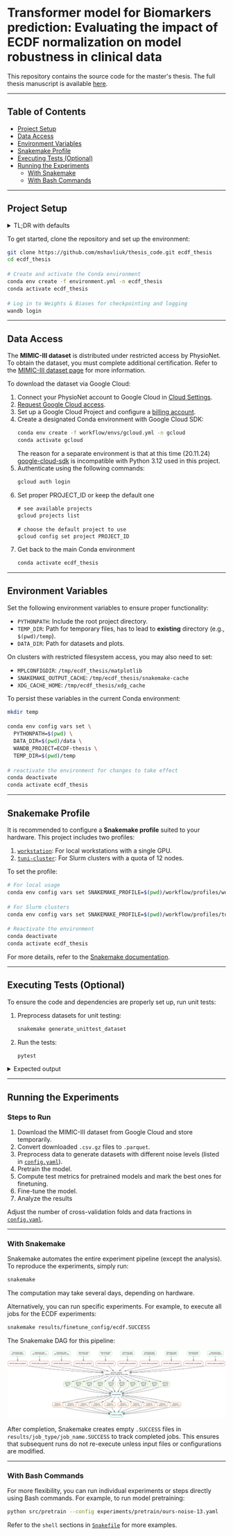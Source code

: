 # Transformer model for Biomarkers prediction: Evaluating the impact of ECDF normalization on model robustness in clinical data

This repository contains the source code for the master's thesis. The full thesis manuscript is available [here](https://github.com/mshavliuk/thesis).

---

## Table of Contents

- [Project Setup](#project-setup)
- [Data Access](#data-access)
- [Environment Variables](#environment-variables)
- [Snakemake Profile](#snakemake-profile)
- [Executing Tests (Optional)](#executing-tests-optional)
- [Running the Experiments](#running-the-experiments)
  - [With Snakemake](#with-snakemake)
  - [With Bash Commands](#with-bash-commands)

---

## Project Setup

<details>
<summary>TL;DR with defaults</summary>
<div>

    git clone https://github.com/mshavliuk/thesis_code.git ecdf_thesis
    cd ecdf_thesis
    
    conda env create -f workflow/envs/gcloud.yml -n gcloud
    conda activate gcloud
    gcloud auth login
    gcloud config set project $(gcloud projects list --format="value(projectId)" --limit=1)
    conda deactivate
    
    conda env create -f environment.yml -n ecdf_thesis
    
    mkdir /tmp/ecdf_thesis

    conda env config vars set \
      PYTHONPATH=$(pwd) \
      DATA_DIR=$(pwd)/data \
      WANDB_PROJECT=ECDF-thesis \
      TEMP_DIR=$(pwd)/temp \
      SNAKEMAKE_PROFILE=$(pwd)/workflow/profiles/workstation \
      -n ecdf_thesis

    conda activate ecdf_thesis
    
    wandb login
    
    snakemake generate_unittest_dataset
    pytest

    snakemake
</div>
</details> 


To get started, clone the repository and set up the environment:

```bash
git clone https://github.com/mshavliuk/thesis_code.git ecdf_thesis
cd ecdf_thesis

# Create and activate the Conda environment
conda env create -f environment.yml -n ecdf_thesis
conda activate ecdf_thesis

# Log in to Weights & Biases for checkpointing and logging
wandb login
```


---

## Data Access

The **MIMIC-III dataset** is distributed under restricted access by PhysioNet. To obtain the dataset, you must complete additional certification. Refer to the [MIMIC-III dataset page](https://physionet.org/content/mimiciii/1.4/) for more information.

To download the dataset via Google Cloud:

1. Connect your PhysioNet account to Google Cloud in [Cloud Settings](https://physionet.org/settings/cloud/).
2. [Request Google Cloud access](https://physionet.org/projects/mimiciv/1.0/request_access/3).
3. Set up a Google Cloud Project and configure a [billing account](https://cloud.google.com/billing/docs/how-to/manage-billing-account).
4. Create a designated Conda environment with Google Cloud SDK:
   ```bash
   conda env create -f workflow/envs/gcloud.yml -n gcloud
   conda activate gcloud
   ```
   The reason for a separate environment is that at this time (20.11.24) [google-cloud-sdk](https://anaconda.org/conda-forge/google-cloud-sdk) is incompatible with Python 3.12 used in this project.
5. Authenticate using the following commands:
   ```bash
   gcloud auth login
   ```
6. Set proper PROJECT_ID or keep the default one
   ```
   # see available projects
   gcloud projects list
   
   # choose the default project to use
   gcloud config set project PROJECT_ID
   ```
7. Get back to the main Conda environment
   ```bash
   conda activate ecdf_thesis
   ```

---

## Environment Variables

Set the following environment variables to ensure proper functionality:

- `PYTHONPATH`: Include the root project directory.
- `TEMP_DIR`: Path for temporary files, has to lead to **existing** directory (e.g., `$(pwd)/temp`).
- `DATA_DIR`: Path for datasets and plots.

On clusters with restricted filesystem access, you may also need to set:

- `MPLCONFIGDIR`: `/tmp/ecdf_thesis/matplotlib`
- `SNAKEMAKE_OUTPUT_CACHE`: `/tmp/ecdf_thesis/snakemake-cache`
- `XDG_CACHE_HOME`: `/tmp/ecdf_thesis/xdg_cache`

To persist these variables in the current Conda environment:

```bash
mkdir temp

conda env config vars set \
  PYTHONPATH=$(pwd) \
  DATA_DIR=$(pwd)/data \
  WANDB_PROJECT=ECDF-thesis \
  TEMP_DIR=$(pwd)/temp

# reactivate the environment for changes to take effect
conda deactivate
conda activate ecdf_thesis
```

---


## Snakemake Profile

It is recommended to configure a **Snakemake profile** suited to your hardware. This project includes two profiles:

1. [`workstation`](workflow/profiles/workstation/config.yaml): For local workstations with a single GPU.
2. [`tuni-cluster`](workflow/profiles/tuni-cluster/config.yaml): For Slurm clusters with a quota of 12 nodes.

To set the profile:

```bash
# For local usage
conda env config vars set SNAKEMAKE_PROFILE=$(pwd)/workflow/profiles/workstation

# For Slurm clusters
conda env config vars set SNAKEMAKE_PROFILE=$(pwd)/workflow/profiles/tuni-cluster

# Reactivate the environment
conda deactivate
conda activate ecdf_thesis
```

For more details, refer to the [Snakemake documentation](https://snakemake.readthedocs.io/en/latest/executing/cli.html#profiles).

---

## Executing Tests (Optional)

To ensure the code and dependencies are properly set up, run unit tests:

1. Preprocess datasets for unit testing:
   ```bash
   snakemake generate_unittest_dataset
   ```

2. Run the tests:
   ```bash
   pytest
   ```

 <details>
  <summary>Expected output</summary>
  <pre>========================================== test session starts ===========================================
platform linux -- Python 3.12.7, pytest-8.3.3, pluggy-1.5.0
rootdir: /home/user/projects/thesis_code
collected 58 items                                                                                       

src/util/tests/test_collator.py .....                                                              [  8%]
src/util/tests/test_dataset.py ..................                                                  [ 39%]
src/util/tests/test_variable_ecdf_scaler.py ......                                                 [ 50%]
workflow/tests/test_data_extractor.py ....................                                         [ 84%]
workflow/tests/test_data_processing_job.py .........                                               [100%]

==================================== 58 passed, 11 warnings in 24.63s ====================================

</pre>
</details>

---

## Running the Experiments

### Steps to Run

1. Download the MIMIC-III dataset from Google Cloud and store temporarily.
2. Convert downloaded `.csv.gz` files to `.parquet`.
3. Preprocess data to generate datasets with different noise levels (listed in [`config.yaml`](workflow/config.yaml)).
4. Pretrain the model.
5. Compute test metrics for pretrained models and mark the best ones for finetuning.
6. Fine-tune the model.
7. Analyze the results

Adjust the number of cross-validation folds and data fractions in [`config.yaml`](workflow/config.yaml).

---

### With Snakemake

Snakemake automates the entire experiment pipeline (except the analysis). To reproduce the experiments, simply run:

```bash
snakemake
```

The computation may take several days, depending on hardware.

Alternatively, you can run specific experiments. For example, to execute all jobs for the ECDF experiments:

```bash
snakemake results/finetune_config/ecdf.SUCCESS
```

The Snakemake DAG for this pipeline:

<picture>
  <source media="(prefers-color-scheme: dark)" srcset="./images/ecdf_workflow_dag_dark.svg">
  <source media="(prefers-color-scheme: light)" srcset="./images/ecdf_workflow_dag_light.svg">
  <img alt="Shows a Directed Acyclic Graph of a Snakemake workflow" src="./images/ecdf_workflow_dag_light.svg">
</picture>


After completion, Snakemake creates empty `.SUCCESS` files in `results/job_type/job_name.SUCCESS` to track completed jobs. This ensures that subsequent runs do not re-execute unless input files or configurations are modified.

---

### With Bash Commands

For more flexibility, you can run individual experiments or steps directly using Bash commands. For example, to run model pretraining:

```bash
python src/pretrain --config experiments/pretrain/ours-noise-13.yaml
```

Refer to the `shell` sections in [`Snakefile`](workflow/Snakefile) for more examples.

